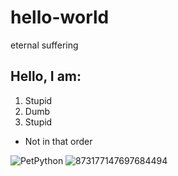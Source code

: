 # hello-world
eternal suffering

## Hello, I am:
1. Stupid
2. Dumb
3. Stupid
- Not in that order

![PetPython](https://user-images.githubusercontent.com/110139182/181391386-a1e15a05-840b-4fee-b4e3-faad345852d6.gif)
![873177147697684494](https://user-images.githubusercontent.com/110139182/181391447-f62e5565-07d2-4784-9087-44f324cf6368.png)
